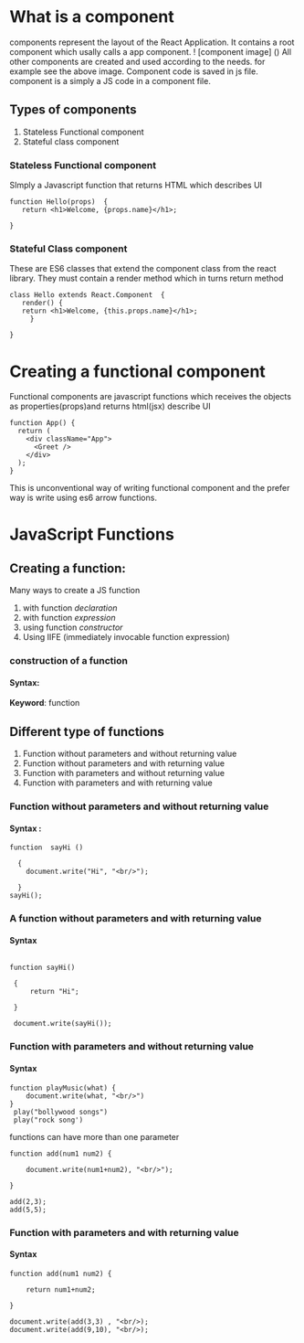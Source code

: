 # What is a component
components represent the layout of the React Application. It contains a root component which usally calls a app component. 
! [component image] ()
All other components are created and used according to the needs. for example see the above image.
Component code is  saved in js file. 
component is a simply a JS code in a component file.

##  Types of components
1. Stateless Functional component
2. Stateful class component

### Stateless Functional component
SImply a Javascript function that returns HTML which describes UI

```
function Hello(props)  {
   return <h1>Welcome, {props.name}</h1>;

}
```
### Stateful Class component
These are ES6 classes that extend the component class from the react library.
They must contain a render method which in turns return method
```
class Hello extends React.Component  {
   render() {
   return <h1>Welcome, {this.props.name}</h1>;
     }

}
```

# Creating a functional component

Functional components are javascript functions which receives the objects as properties(props)and returns html(jsx) describe UI

```
function App() {
  return (
    <div className="App">
      <Greet />
    </div>
  );
}
```
This is unconventional way of writing functional component and the prefer way is write using es6 arrow functions. 






#  JavaScript Functions

## Creating a function:

Many ways to create a JS function

1. with function *declaration*
2. with function *expression*
3. using function *constructor*
4. Using IIFE (immediately invocable function expression)

### construction of a function

#### Syntax:

**Keyword**: function


## Different type of functions
1. Function without parameters and without returning value
2. Function without parameters and with returning value
3. Function with  parameters and without returning value
4. Function with parameters and with returning value

###  Function without parameters and without returning value
#### Syntax : 

```
function  sayHi ()
  
  {
    document.write("Hi", "<br/>");

  }
sayHi();

```
### A function without parameters and with returning value

#### Syntax 

```

function sayHi()

 {
     return "Hi";  
  
 }

 document.write(sayHi());

 ```

 ### Function with  parameters and without returning value

 #### Syntax

 ```
 function playMusic(what) {
     document.write(what, "<br/>")
 }
  play("bollywood songs")
  play("rock song')
 ```

 functions can have more than one parameter

 ```
 function add(num1 num2) {

     document.write(num1+num2), "<br/>");   
 
 }

add(2,3);
add(5,5); 
 ```

 ### Function with parameters and with returning value

 #### Syntax

 ```
 function add(num1 num2) {

     return num1+num2;  
 
 }

document.write(add(3,3) , "<br/>);
document.write(add(9,10), "<br/>);
 
 ```



